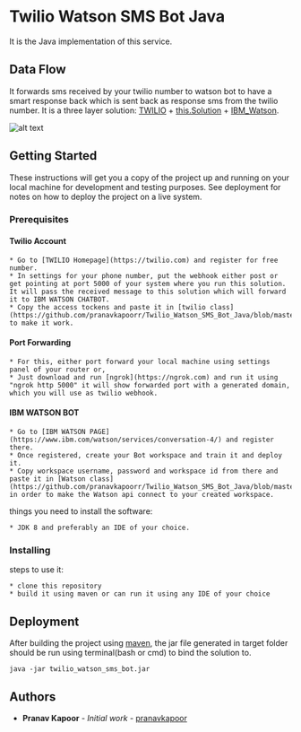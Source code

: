 # Twilio Watson SMS Bot Java
It is the Java implementation of this service.

## Data Flow
It forwards sms received by your twilio number to watson bot to have a smart response back which is sent back as response sms from the twilio number. 
It is a three layer solution: [TWILIO](https://twilio.com) + [this.Solution](https://github.com/pranavkapoorr/Twilio_Watson_SMS_Bot_Java/) + [IBM_Watson](https://www.ibm.com/watson/services/conversation-4/).

![alt text](https://raw.githubusercontent.com/pranavkapoorr/Twilio_Watson_SMS_Bot_Java/master/data_flow.jpg)

## Getting Started

These instructions will get you a copy of the project up and running on your local machine for development and testing purposes. See deployment for notes on how to deploy the project on a live system.

### Prerequisites

#### Twilio Account

```
* Go to [TWILIO Homepage](https://twilio.com) and register for free number.
* In settings for your phone number, put the webhook either post or get pointing at port 5000 of your system where you run this solution. It will pass the received message to this solution which will forward it to IBM WATSON CHATBOT.
* Copy the access tockens and paste it in [twilio class]
(https://github.com/pranavkapoorr/Twilio_Watson_SMS_Bot_Java/blob/master/src/main/java/sms/twilio.java) to make it work.
```

#### Port Forwarding

```
* For this, either port forward your local machine using settings panel of your router or,
* Just download and run [ngrok](https://ngrok.com) and run it using "ngrok http 5000" it will show forwarded port with a generated domain, which you will use as twilio webhook.
```

#### IBM WATSON BOT

```
* Go to [IBM WATSON PAGE](https://www.ibm.com/watson/services/conversation-4/) and register there.
* Once registered, create your Bot workspace and train it and deploy it.
* Copy workspace username, password and workspace id from there and paste it in [Watson class](https://github.com/pranavkapoorr/Twilio_Watson_SMS_Bot_Java/blob/master/src/main/java/bot/Watson.java) in order to make the Watson api connect to your created workspace.
```


things you need to install the software:

```
* JDK 8 and preferably an IDE of your choice.
```

### Installing

steps to use it:

```
* clone this repository
* build it using maven or can run it using any IDE of your choice
```

## Deployment

After building the project using [maven](https://maven.apache.org), the jar file generated in target folder should be run using terminal(bash or cmd) to bind the solution to.
```
java -jar twilio_watson_sms_bot.jar
```

## Authors

* **Pranav Kapoor** - *Initial work* - [pranavkapoor](https://github.com/pranavkapoorr)
